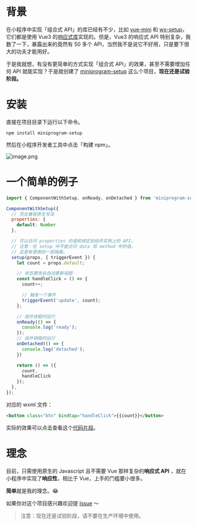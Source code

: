 # 背景
在小程序中实现「组合式 API」的库已经有不少，比如 [vue-mini](https://github.com/vue-mini/vue-mini) 和 [wx-setup](https://github.com/Maizify/wx-setup)，它们都是使用 Vue3 的[响应式库](https://github.com/vuejs/core/tree/main/packages/reactivity)实现的。但是，Vue3 的响应式 API 特别复杂，我数了一下，暴露出来的竟然有 50 多个 API，当然我不是说它不好用，只是要下很大的功夫才能用好。

于是我就想，有没有更简单的方式实现「组合式 API」的效果，甚至不需要增加任何 API 就能实现？于是就创建了 [miniprogram-setup](https://github.com/zhangzhonghe/miniprogram-setup) 这么个项目，**现在还是试验阶段。**

# 安装
直接在项目目录下运行以下命令。

```
npm install miniprogram-setup
```
然后在小程序开发者工具中点击「构建 npm」。

![image.png](https://p9-juejin.byteimg.com/tos-cn-i-k3u1fbpfcp/4fbf5023f3534f31855bd609019b846b~tplv-k3u1fbpfcp-watermark.image?)

# 一个简单的例子

```js
import { ComponentWithSetup, onReady, onDetached } from 'miniprogram-setup';

ComponentWithSetup({
  // 完全兼容原生写法
  properties: {
    default: Number
  },

  // 可以访问 properties 的值和绑定到组件实例上的 API，
  // 注意：在 setup 中不能访问 data 和 method 中的值，
  // 这是有意做的一层隔离。
  setup(props, { triggerEvent }) {
    let count = props.default;

    // 状态更改会自动更新视图
    const handleClick = () => {
      count++;

      // 触发一个事件
      triggerEvent('update', count);
    };

    // 组件挂载时运行
    onReady(() => {
      console.log('ready');
    });
    // 组件销毁时运行
    onDetached(() => {
      console.log('detached');
    })

    return () => ({
      count,
      handleClick
    });
  },
});


```
对应的 wxml 文件：

```html
<button class="btn" bindtap="handleClick">{{count}}</button>
```

实际的效果可以点击查看这个[代码片段](https://developers.weixin.qq.com/s/Fd7UB1mh7XBj)。


# 理念
目前，只需使用原生的 Javascript 且不需要 Vue 那样复杂的**响应式 API** ，就在小程序中实现了**响应性**，相比于 Vue，上手的门槛要小很多。

**简单**就是我的理念。😂

如果你对这个项目感兴趣欢迎提 [Issue](https://github.com/zhangzhonghe/miniprogram-setup/issues) ～

> 注意：现在还是试验阶段，请不要在生产环境中使用。